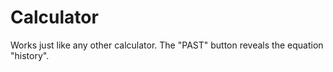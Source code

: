 # Calculator
Works just like any other calculator. The "PAST" button reveals the equation "history".
